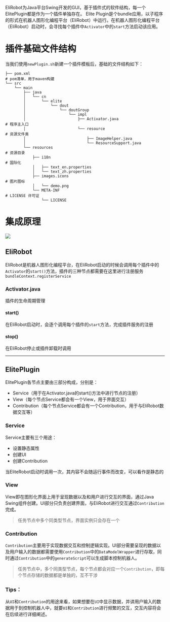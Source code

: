 EliRobot为Java平台Swing开发的GUI，基于插件式的软件结构，每一个ElitePlugin都是作为一个插件单独存在。
Elite Plugin是个bundle应用，以子程序的形式在机器人图形化编程平台（EliRobot）中运行。在机器人图形化编程平台（EliRobot）启动时，会寻找每个插件中`Activator`中的`start`方法启动该应用。
# 插件基础文件结构
当我们使用`newPlugin.sh`新建一个插件模板后，基础的文件结构如下：
```
├── pom.xml																											# pom清单，用于maven构建
└── src
    └── main	
        ├── java
        │   └── cn
        │       └── elite
        │           └── dout
        │               └── doutGroup
        │                   └── impl
        │                       ├── Activator.java							# 程序主入口
        │                       └── resource										# 资源文件类
        │                           ├── ImageHelper.java				
        │                           └── ResourceSupport.java
        └── resources																						# 资源目录
            ├── i18n																						# 国际化
            │   ├── text_en.properties
            │   └── text_zh.properties
            ├── images.icons																		# 图片图标
            │   └── demo.png
            └── META-INF																				# LICENSE 许可证
                └── LICENSE
```
# 集成原理
![](https://cdn.nlark.com/yuque/0/2022/jpeg/25725705/1667183959942-e40d2f3a-e6eb-4af1-a7cf-d0e550098fea.jpeg)
## EliRobot
 EliRobot是机器人图形化编程平台，在EliRobot启动的时候会调用每个插件中的`Activator`的`start()`方法，插件的三种节点都需要在这里进行注册服务`bundleContext.registerService`
### Activator.java
插件的生命周期管理
#### start()
在EliRobot启动时，会逐个调用每个插件的`start`方法，完成插件服务的注册
#### stop()
在EliRobot停止或插件卸载时调用

---

## ElitePlugin
ElitePlugin各节点主要由三部分构成，分别是：

- Service（用于在Activator.java的start()方法中进行节点的注册）
- View（每个节点Service都会有一个View，用于界面交互）
- Contribution（每个节点Service都会有一个Contribution，用于与EliRobot数据交互等）
### Service
Service主要有三个用途：

- 设置静态属性
- 创建UI
- 创建Contribution

当EliteRobot启动时调用一次，其内容不会随运行事件而改变，可以看作是静态的
### View
View即在图形化界面上用于呈现数据以及和用户进行交互的界面，通过Java Swing组件创建。UI部分只负责创建界面，与EliRobot进行交互通过`Contribution`完成。
> 任务节点中多个同类型节点，界面实例只会存在一个

### Contribution
`Contribution`主要用于实现数据交互和控制逻辑实现。UI部分需要呈现的数据以及用户输入的数据都需要使用`Contribution`中的`DataModelWrapper`进行存取，同时通过`Contribution`中的`generateScript`可以生成脚本控制机器人。
> 任务节点中，多个同类型节点，每个节点都会对应一个`Contribution`，即每个节点存储的数据都是单独的，互不干涉

### Tips：
从`UI`和`Contribution`的用途来看，如果想要在`UI`中显示数据，并讲用户输入的数据用于到控制机器人中，就要`UI`和`Contribution`进行频繁的交互，交互内容将会在后续进行详细阐述。





